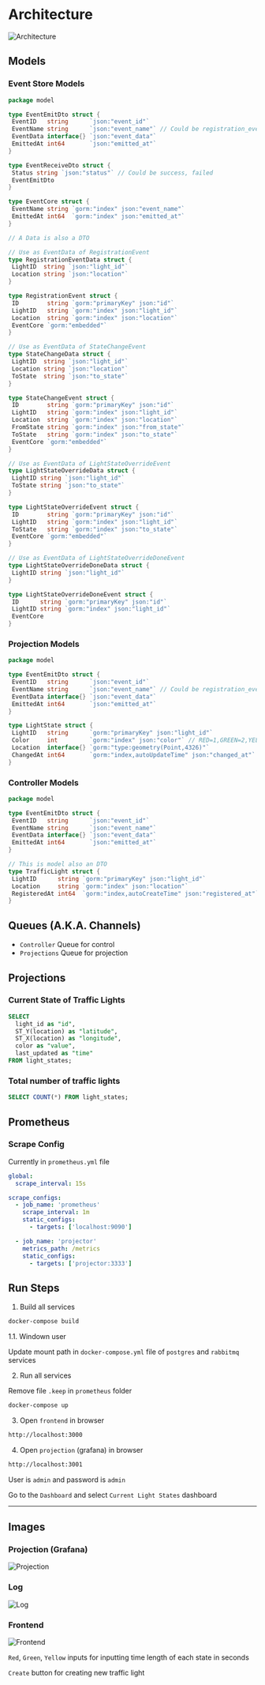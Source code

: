 # Architecture

![Architecture](https://i.ibb.co/xLs32Y2/2023-06-25-02-47.png)

## Models

### Event Store Models

```go
package model

type EventEmitDto struct {
 EventID   string      `json:"event_id"`
 EventName string      `json:"event_name"` // Could be registration_event, state_change_event, light_state_override, light_state_override_response
 EventData interface{} `json:"event_data"`
 EmittedAt int64       `json:"emitted_at"`
}

type EventReceiveDto struct {
 Status string `json:"status"` // Could be success, failed
 EventEmitDto
}

type EventCore struct {
 EventName string `gorm:"index" json:"event_name"`
 EmittedAt int64  `gorm:"index" json:"emitted_at"`
}

// A Data is also a DTO

// Use as EventData of RegistrationEvent
type RegistrationEventData struct {
 LightID  string `json:"light_id"`
 Location string `json:"location"`
}

type RegistrationEvent struct {
 ID        string `gorm:"primaryKey" json:"id"`
 LightID   string `gorm:"index" json:"light_id"`
 Location  string `gorm:"index" json:"location"`
 EventCore `gorm:"embedded"`
}

// Use as EventData of StateChangeEvent
type StateChangeData struct {
 LightID  string `json:"light_id"`
 Location string `json:"location"`
 ToState  string `json:"to_state"`
}

type StateChangeEvent struct {
 ID        string `gorm:"primaryKey" json:"id"`
 LightID   string `gorm:"index" json:"light_id"`
 Location  string `gorm:"index" json:"location"`
 FromState string `gorm:"index" json:"from_state"`
 ToState   string `gorm:"index" json:"to_state"`
 EventCore `gorm:"embedded"`
}

// Use as EventData of LightStateOverrideEvent
type LightStateOverrideData struct {
 LightID string `json:"light_id"`
 ToState string `json:"to_state"`
}

type LightStateOverrideEvent struct {
 ID        string `gorm:"primaryKey" json:"id"`
 LightID   string `gorm:"index" json:"light_id"`
 ToState   string `gorm:"index" json:"to_state"`
 EventCore `gorm:"embedded"`
}

// Use as EventData of LightStateOverrideDoneEvent
type LightStateOverrideDoneData struct {
 LightID string `json:"light_id"`
}

type LightStateOverrideDoneEvent struct {
 ID      string `gorm:"primaryKey" json:"id"`
 LightID string `gorm:"index" json:"light_id"`
 EventCore
}

```

### Projection Models

```go
package model

type EventEmitDto struct {
 EventID   string      `json:"event_id"`
 EventName string      `json:"event_name"` // Could be registration_event, state_change_event, light_state_override, light_state_override_response
 EventData interface{} `json:"event_data"`
 EmittedAt int64       `json:"emitted_at"`
}

type LightState struct {
 LightID   string      `gorm:"primaryKey" json:"light_id"`
 Color     int         `gorm:"index" json:"color"` // RED=1,GREEN=2,YELLOW=3
 Location  interface{} `gorm:"type:geometry(Point,4326)"`
 ChangedAt int64       `gorm:"index,autoUpdateTime" json:"changed_at"`
}

```

### Controller Models

```go
package model

type EventEmitDto struct {
 EventID   string      `json:"event_id"`
 EventName string      `json:"event_name"`
 EventData interface{} `json:"event_data"`
 EmittedAt int64       `json:"emitted_at"`
}

// This is model also an DTO
type TrafficLight struct {
 LightID      string `gorm:"primaryKey" json:"light_id"`
 Location     string `gorm:"index" json:"location"`
 RegisteredAt int64  `gorm:"index,autoCreateTime" json:"registered_at"`
}

```

## Queues (A.K.A. Channels)

- `Controller` Queue for control
- `Projections` Queue for projection

## Projections

### Current State of Traffic Lights

```sql
SELECT
  light_id as "id",
  ST_Y(location) as "latitude",
  ST_X(location) as "longitude",
  color as "value",
  last_updated as "time"
FROM light_states;
```

### Total number of traffic lights

```sql
SELECT COUNT(*) FROM light_states;
```

## Prometheus

### Scrape Config

Currently in `prometheus.yml` file

```yaml
global:
  scrape_interval: 15s

scrape_configs:
  - job_name: 'prometheus'
    scrape_interval: 1m
    static_configs:
      - targets: ['localhost:9090']

  - job_name: 'projector'
    metrics_path: /metrics
    static_configs:
      - targets: ['projector:3333']

```

## Run Steps

1. Build all services

```bash
docker-compose build
```

1.1. Windown user

Update mount path in `docker-compose.yml` file of `postgres` and `rabbitmq` services

2. Run all services

Remove file `.keep` in `prometheus` folder

```bash
docker-compose up
```

3. Open `frontend` in browser

```bash
http://localhost:3000
```

4. Open `projection` (grafana) in browser

```bash
http://localhost:3001
```

User is `admin` and password is `admin`

Go to the `Dashboard` and select `Current Light States` dashboard

---

## Images

### Projection (Grafana)

![Projection](./images/projections.png)

### Log

![Log](./images/log.png)

### Frontend

![Frontend](./images/frontend.png)

`Red`, `Green`, `Yellow` inputs for inputting time length of each state in seconds

`Create` button for creating new traffic light
